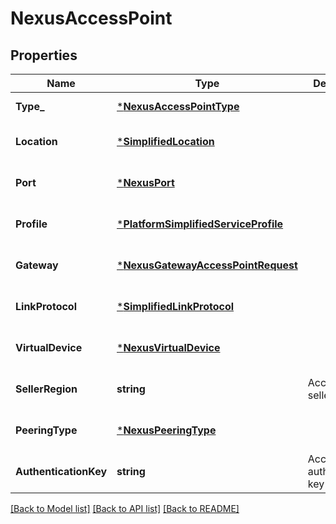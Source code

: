 # NexusAccessPoint

## Properties
Name | Type | Description | Notes
------------ | ------------- | ------------- | -------------
**Type_** | [***NexusAccessPointType**](NexusAccessPointType.md) |  | [default to null]
**Location** | [***SimplifiedLocation**](SimplifiedLocation.md) |  | [optional] [default to null]
**Port** | [***NexusPort**](NexusPort.md) |  | [optional] [default to null]
**Profile** | [***PlatformSimplifiedServiceProfile**](PlatformSimplifiedServiceProfile.md) |  | [optional] [default to null]
**Gateway** | [***NexusGatewayAccessPointRequest**](NexusGatewayAccessPointRequest.md) |  | [optional] [default to null]
**LinkProtocol** | [***SimplifiedLinkProtocol**](SimplifiedLinkProtocol.md) |  | [optional] [default to null]
**VirtualDevice** | [***NexusVirtualDevice**](NexusVirtualDevice.md) |  | [optional] [default to null]
**SellerRegion** | **string** | Access point seller region | [optional] [default to null]
**PeeringType** | [***NexusPeeringType**](NexusPeeringType.md) |  | [optional] [default to null]
**AuthenticationKey** | **string** | Access point authentication key | [optional] [default to null]

[[Back to Model list]](../README.md#documentation-for-models) [[Back to API list]](../README.md#documentation-for-api-endpoints) [[Back to README]](../README.md)

